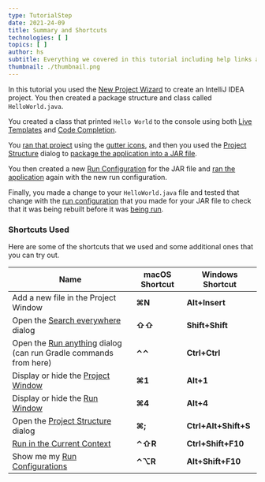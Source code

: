 ```yaml
---
type: TutorialStep
date: 2021-24-09
title: Summary and Shortcuts
technologies: [ ]
topics: [ ]
author: hs
subtitle: Everything we covered in this tutorial including help links and shortcuts.
thumbnail: ./thumbnail.png
---
```


In this tutorial you used the [New Project Wizard](https://www.jetbrains.com/help/idea/new-project-wizard.html) to create an IntelliJ IDEA project. You then created a package structure and class called `HelloWorld.java`.

You created a class that printed `Hello World` to the console using both [Live Templates](https://www.jetbrains.com/help/idea/using-live-templates.html) and [Code Completion](https://www.jetbrains.com/help/idea/auto-completing-code.html).

You [ran that project](https://www.jetbrains.com/help/idea/running-applications.html) using the [gutter icons](https://www.jetbrains.com/help/idea/settings-gutter-icons.html), and then you used the [Project Structure](https://www.jetbrains.com/help/idea/project-settings-and-structure.html) dialog to [package the application into a JAR file](https://www.jetbrains.com/help/idea/compiling-applications.html#package_into_jar).

You then created a new [Run Configuration](https://www.jetbrains.com/help/idea/run-debug-configuration.html) for the JAR file and [ran the application](https://www.jetbrains.com/help/idea/running-applications.html) again with the new run configuration.

Finally, you made a change to your `HelloWorld.java` file and tested that change with the [run configuration](https://www.jetbrains.com/help/idea/run-debug-configuration.html) that you made for your JAR file to check that it was being rebuilt before it was [being run](https://www.jetbrains.com/help/idea/running-applications.html).

### Shortcuts Used
Here are some of the shortcuts that we used and some additional ones that you can try out.

| Name                                                                                                                          | macOS Shortcut | Windows Shortcut     |
| ----------------------------------------------------------------------------------------------------------------------------- | -------------- | -------------------- |
| Add a new file in the Project Window                                                                                          | **⌘N**         | **Alt+Insert**       |
| Open the [Search everywhere](https://www.jetbrains.com/help/idea/searching-everywhere.html) dialog                            | **⇧⇧**         | **Shift+Shift**      |
| Open the [Run anything](https://www.jetbrains.com/help/idea/running-anything.html) dialog (can run Gradle commands from here) | **⌃⌃**         | **Ctrl+Ctrl**        |
| Display or hide the [Project Window](https://www.jetbrains.com/help/idea/project-tool-window.html)                            | **⌘1**         | **Alt+1**            |
| Display or hide the [Run Window](https://www.jetbrains.com/help/idea/run-tool-window.html)                                    | **⌘4**         | **Alt+4**            |
| Open the [Project Structure](https://www.jetbrains.com/help/idea/project-settings-and-structure.html) dialog                  | **⌘;**         | **Ctrl+Alt+Shift+S** |
| [Run in the Current Context](https://www.jetbrains.com/help/idea/run-debug-configuration.html)                                | **⌃⇧R**        | **Ctrl+Shift+F10**   |
| Show me my [Run Configurations](https://www.jetbrains.com/help/idea/run-debug-configuration.html)                             | **⌃⌥R**        | **Alt+Shift+F10**    |

